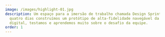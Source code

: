 ```yaml
---
image: /images/highlight-01.jpg
description: Um espaço para a imersão de trabalho chamada Design Sprint. Durante
  quatro dias construímos um protótipo de alta-fidelidade navegável da interface
  digital, testamos e aprendemos muito sobre o desafio da equipe.
order: 1
---
```


